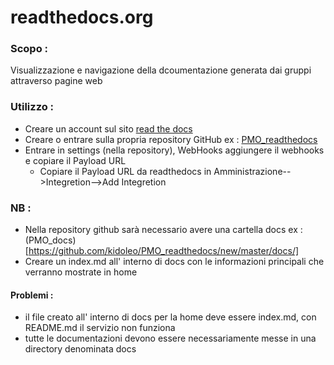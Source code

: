 # readthedocs.org

### Scopo :
  Visualizzazione e navigazione della dcoumentazione generata dai gruppi attraverso pagine web
  
### Utilizzo :
  + Creare un account sul sito [read the docs](http://google.it)
  + Creare o entrare sulla propria repository GitHub ex : [PMO_readthedocs](https://github.com/kidoleo/PMO_readthedocs)
  + Entrare in settings (nella repository), WebHooks aggiungere il webhooks e copiare il Payload URL
    + Copiare il Payload URL da readthedocs in Amministrazione-->Integretion-->Add Integretion

### NB :
  + Nella repository github sarà necessario avere una cartella docs ex :(PMO_docs)[https://github.com/kidoleo/PMO_readthedocs/new/master/docs/]
  + Creare un index.md all' interno di docs con le informazioni principali che verranno mostrate in home


#### Problemi :
  + il file creato all' interno di docs per la home deve essere index.md, con README.md il servizio non funziona
  + tutte le documentazioni devono essere necessariamente messe in una directory denominata docs
